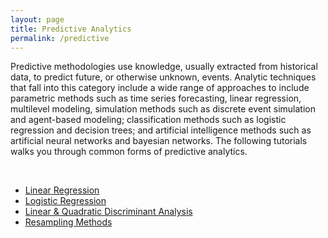 ```yaml
---
layout: page
title: Predictive Analytics
permalink: /predictive
---
```


Predictive methodologies use knowledge, usually extracted from historical data, to predict future, or otherwise unknown, events. Analytic techniques that fall into this category include a wide range of approaches to include parametric methods such as time series forecasting, linear regression, multilevel modeling, simulation methods such as discrete event simulation and agent-based modeling; classification methods such as logistic regression and decision trees; and artificial intelligence methods such as artificial neural networks and bayesian networks. The following tutorials walks you through common forms of predictive analytics.

<br>

- [Linear Regression](linear_regression)
- [Logistic Regression](logistic_regression)
- [Linear & Quadratic Discriminant Analysis](discriminant_analysis)
- [Resampling Methods](resampling_methods)
